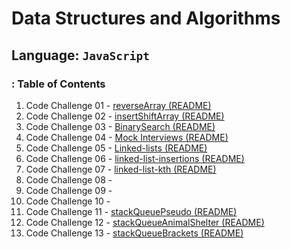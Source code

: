 # Data Structures and Algorithms

## Language: `JavaScript`

### : Table of Contents

1. Code Challenge 01 - [reverseArray (README)](/javascript/array/reverseArray/README.md)
2. Code Challenge 02 - [insertShiftArray (README)](/javascript/array/insertShiftArray/README.md )
3. Code Challenge 03 - [BinarySearch (README)](/javascript/array/binarySearch/README.md)
4. Code Challenge 04 - [Mock Interviews (README)]()
5. Code Challenge 05 - [Linked-lists (README)](/javascript/linkedList/singlyLinkedLists/README.md)
6. Code Challenge 06 - [linked-list-insertions (README)](/linkedLists/linkedListInsertions/README.md)
7. Code Challenge 07 - [linked-list-kth (README)](/javascript/linkedLists/linkedListKth/README.md)
8. Code Challenge 08 - []()
9. Code Challenge 09 - []()
10. Code Challenge 10 - []()
11. Code Challenge 11 - [stackQueuePseudo (README)](/javascript/linkedLists/stackQueuePseudo/README.md)
12. Code Challenge 12 - [stackQueueAnimalShelter (README)](/)
13. Code Challenge 13 - [stackQueueBrackets (README)](/javascript/stacksAndQueues/stackQueueBrackets/README.md)